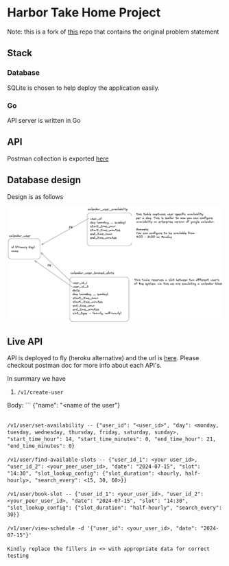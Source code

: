 # Harbor Take Home Project

Note: this is a fork of [this](https://github.com/harbor-xyz/coding-project) repo that contains the original problem statement

## Stack

### Database

SQLite is chosen to help deploy the application easily. 

### Go

API server is written in Go

## API

Postman collection is exported [here](./go-harbor.postman_collection.json)

## Database design

Design is as follows

![API design](./go-harbor.png)

## Live API

API is deployed to fly (heroku alternative) and the url is [here](https://server-morning-hill-2045.fly.dev/v1/). 
Please checkout postman doc for more info about each API's.

In summary we have
1. `/v1/create-user` 

Body: ```
{"name": "<name of the user"}
```

/v1/user/set-availability -- {"user_id": "<user_id>", "day": <monday, tuesday, wednesday, thursday, friday, saturday, sunday>, "start_time_hour": 14, "start_time_minutes": 0, "end_time_hour": 21, "end_time_minutes": 0}

/v1/user/find-available-slots -- {"user_id_1": <your user_id>, "user_id_2": <your_peer_user_id>, "date": "2024-07-15", "slot": "14:30", "slot_lookup_config": {"slot_duration": <hourly, half-hourly>, "search_every": <15, 30, 60>}}

/v1/user/book-slot -- {"user_id_1": <your_user_id>, "user_id_2": <your_peer_user_id>, "date": "2024-07-15", "slot": "14:30", "slot_lookup_config": {"slot_duration": "half-hourly", "search_every": 30}}

/v1/user/view-schedule -d '{"user_id": <your_user_id>, "date": "2024-07-15"}'

Kindly replace the fillers in <> with appropriate data for correct testing
